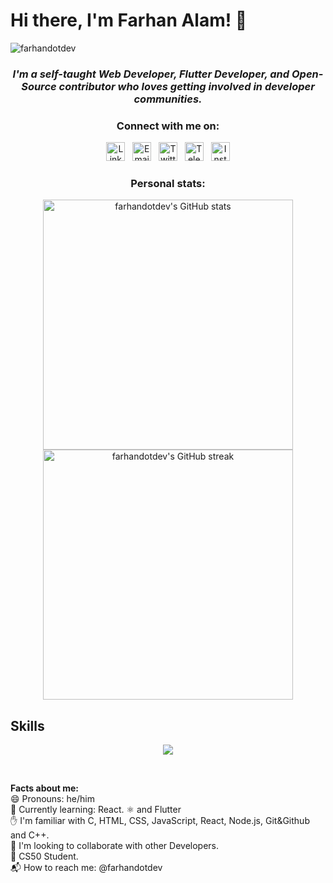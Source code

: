 <h1>Hi there, I'm Farhan Alam! 👋</h1>
<p align="left"> <img src="https://komarev.com/ghpvc/?username=farhandotdev&label=Profile%20views&color=0e75b6&style=flat" alt="farhandotdev" /></p>
<div align="center"><h3><i>I'm a self-taught Web Developer, Flutter Developer, and Open-Source contributor who loves getting involved in developer communities.</i></h3></div>
<section align="center">
    <h3>Connect with me on:</h3>
    <div>
        <a href="https://linkedin.com/in/farhandotdev"><img width="30px" height="30px" src="https://skillicons.dev/icons?i=linkedin" alt="LinkedIn"></a>
        &nbsp;
        <a href="mailto://farhanalam.dev@gmail.com"><img width="30px" height="30px" src="https://skillicons.dev/icons?i=google" alt="Email"></a>
        &nbsp;
        <a href="https://twitter.com/buildwithfarhan"><img width="30px" height="30px" src="https://skillicons.dev/icons?i=twitter" alt="Twitter"></a>
        &nbsp;
        <a href="https://t.me/farhandotdev"><img width="30px" height="30px" bg="white" src="https://skillicons.dev/icons?i=telegram" alt="Telegram"></a>
        &nbsp;
        <a href="https://instagram.com/buildwithfarhan"><img width="30px" height="30px" src="https://skillicons.dev/icons?i=instagram" alt="Instagram"></a>
    </div>
</section>

<section align="center">
    <h3>Personal stats:</h3>
    <div>
        <img width="400px" src="https://github-readme-stats.vercel.app/api?username=farhandotdev" alt="farhandotdev's GitHub stats"/>
        <img width="400px" src="https://github-readme-streak-stats.herokuapp.com/?user=farhandotdev&" alt="farhandotdev's GitHub streak"/>
    </div>
</section>
<h2>Skills</h2>

<p align="center">
  <a href="https://skillicons.dev">
    <img src="https://skillicons.dev/icons?i=git,github,vscode,c,cpp,html,css,js,react,nodejs,bootstrap,linux,twitter,python,dart,firebase,flutter,typescript,mysql,redux" />
  </a>
</p>
<p>&nbsp;</p>
<div><b>Facts about me:</b></div>
<div>😄 Pronouns: he/him</div>
<div >🌱 Currently learning: React. ⚛️ and Flutter </div>
<div>✋ I'm familiar with C, HTML, CSS, JavaScript, React, Node.js, Git&Github and C++.</div>
<div>🌟 I'm looking to collaborate with other Developers. </div>
<div>🎒 CS50 Student.</div>
<div>📬 How to reach me: @farhandotdev</div>
